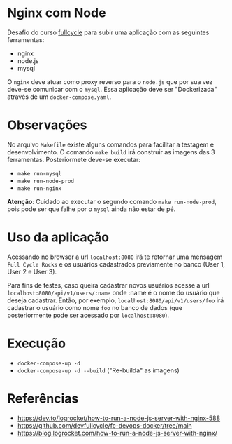 # Nginx com Node
Desafio do curso [fullcycle](https://fullcycle.com.br/) para subir uma aplicação com as seguintes ferramentas:
- nginx
- node.js
- mysql

O `nginx` deve atuar como proxy reverso para o `node.js` que por sua vez deve-se comunicar com o `mysql`. Essa aplicação deve ser "Dockerizada" através de um `docker-compose.yaml`.

# Observações
No arquivo `Makefile` existe alguns comandos para facilitar a testagem e desenvolvimento. O comando `make build` irá construir as imagens das 3 ferramentas. Posteriormete deve-se executar:
- `make run-mysql`
- `make run-node-prod`
- `make run-nginx`

**Atenção**: Cuidado ao executar o segundo comando `make run-node-prod`, pois pode ser que falhe por o `mysql` ainda não estar de pé.

# Uso da aplicação
Acessando no browser a url `localhost:8080` irá te retornar uma mensagem `Full Cycle Rocks` e os usuários cadastrados previamente no banco (User 1, User 2 e User 3).

Para fins de testes, caso queira cadastrar novos usuários acesse a url `localhost:8080/api/v1/users/:name` onde :name é o nome do usuário que deseja cadastrar. Então, por exemplo, `localhost:8080/api/v1/users/foo` irá cadastrar o usuário como nome `foo` no banco de dados (que posteriormente pode ser acessado por `localhost:8080`).

# Execução
- `docker-compose-up -d`
- `docker-compose-up -d --build` ("Re-builda" as imagens)

# Referências
- https://dev.to/logrocket/how-to-run-a-node-js-server-with-nginx-588
- https://github.com/devfullcycle/fc-devops-docker/tree/main
- https://blog.logrocket.com/how-to-run-a-node-js-server-with-nginx/